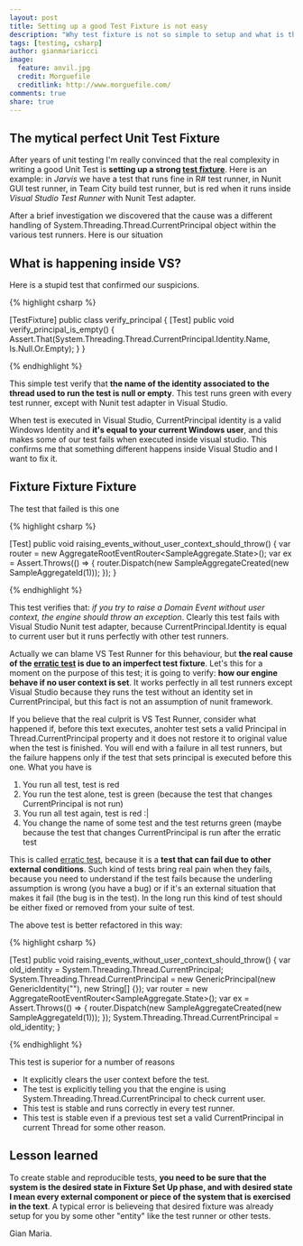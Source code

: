 ```yaml
---
layout: post
title: Setting up a good Test Fixture is not easy
description: "Why test fixture is not so simple to setup and what is the risk of having a test based on an imperfect setup"
tags: [testing, csharp]
author: gianmariaricci
image:
  feature: anvil.jpg
  credit: Morguefile
  creditlink: http://www.morguefile.com/
comments: true
share: true
---
```


## The mytical perfect Unit Test Fixture

After years of unit testing I'm really convinced that the real complexity in writing a good Unit Test is **setting up a strong [test fixture](http://xunitpatterns.com/test%20fixture%20-%20xUnit.html)**. Here is an example: in *Jarvis* we have a test that runs fine in R# test runner, in Nunit GUI test runner, in Team City build test runner, but is red when it runs inside *Visual Studio Test Runner* with Nunit Test adapter.

After a brief investigation we discovered that the cause was a different handling of System.Threading.Thread.CurrentPrincipal object within the various test runners. Here is our situation

## What is happening inside VS?

Here is a stupid test that confirmed our suspicions.

{% highlight csharp %}

[TestFixture]
public class verify_principal
{
    [Test]
    public void verify_principal_is_empty()
    {
        Assert.That(System.Threading.Thread.CurrentPrincipal.Identity.Name, Is.Null.Or.Empty);
    }
}

{% endhighlight %}

This simple test verify that **the name of the identity associated to the thread used to run the test is null or empty**. This test runs green with every test runner, except with Nunit test adapter in Visual Studio. 

When test is executed in Visual Studio, CurrentPrincipal identity is a valid Windows Identity and **it's equal to your current Windows user**, and this makes some of our test fails when executed inside visual studio. This confirms me that something different happens inside Visual Studio and I want to fix it.

## Fixture Fixture Fixture

The test that failed is this one

{% highlight csharp %}

[Test]
public void raising_events_without_user_context_should_throw()
{
	var router = new AggregateRootEventRouter<SampleAggregate.State>();
	var ex = Assert.Throws<InvalidPrincipalException>(() =>
		{
			router.Dispatch(new SampleAggregateCreated(new SampleAggregateId(1)));
		});
}

{% endhighlight %}

This test verifies that: *if you try to raise a Domain Event without user context, the engine should throw an exception*. Clearly this test fails with Visual Studio Nunit test adapter, because CurrentPrincipal.Identity is equal to current user but it runs perfectly with other test runners.

Actually we can blame VS Test Runner for this behaviour, but **the real cause of the [erratic test](http://xunitpatterns.com/Erratic%20Test.html) is due to an imperfect test fixture**. Let's this for a moment on the purpose of this test; it is going to verify: **how our engine behave if no user context is set**. It works perfectly in all test runners except Visual Studio because they runs the test without an identity set in CurrentPrincipal, but this fact is not an assumption of nunit framework.

If you believe that the real culprit is VS Test Runner, consider what happened if, before this text executes, anohter test sets a valid Principal in Thread.CurrentPrincipal property and it does not restore it to original value when the test is finished. You will end with a failure in all test runners, but the failure  happens only if the test that sets principal is executed before this one. What you have is

1. You run all test, test is red
2. You run the test alone, test is green (because the test that changes CurrentPrincipal is not run)
3. You run all test again, test is red :|
4. You change the name of some test and the test returns green (maybe because the test that changes CurrentPrincipal is run after the erratic test

This is called [erratic test](http://xunitpatterns.com/Erratic%20Test.html), because it is a **test that can fail due to other external conditions**. Such kind of tests bring real pain when they fails, because you need to understand if the test fails because the underling assumption is wrong (you have a bug) or if it's an external situation that makes it fail (the bug is in the test). In the long run this kind of test should be either fixed or removed from your suite of test.

The above test is better refactored in this way:

{% highlight csharp %}

[Test]
public void raising_events_without_user_context_should_throw()
{
    var old_identity = System.Threading.Thread.CurrentPrincipal;
    System.Threading.Thread.CurrentPrincipal = new GenericPrincipal(new GenericIdentity(""), new String[] {});
	var router = new AggregateRootEventRouter<SampleAggregate.State>();
	var ex = Assert.Throws<InvalidPrincipalException>(() =>
		{
			router.Dispatch(new SampleAggregateCreated(new SampleAggregateId(1)));
		});
    System.Threading.Thread.CurrentPrincipal = old_identity;
}

{% endhighlight %}

This test is superior for a number of reasons

- It explicitly clears the user context before the test.
- The test is explicitly telling you that the engine is using System.Threading.Thread.CurrentPrincipal to check current user.
- This test is stable and runs correctly in every test runner.
- This test is stable even if a previous test set a valid CurrentPrincipal in current Thread for some other reason.

## Lesson learned

To create stable and reproducible tests, **you need to be sure that the system is the desired state in Fixture Set Up phase, and with desired state I mean every external component or piece of the system that is exercised in the text**. A typical error is believeing that desired fixture was already setup for you by some other "entity" like the test runner or other tests.

Gian Maria.
